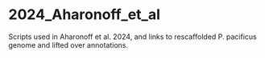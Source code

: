 # 2024_Aharonoff_et_al
Scripts used in Aharonoff et al. 2024, and links to rescaffolded P. pacificus genome and lifted over annotations.

